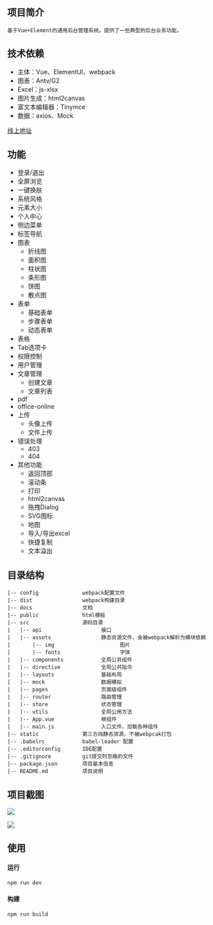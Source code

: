 ## 项目简介

    基于Vue+Element的通用后台管理系统。提供了一些典型的后台业务功能。

## 技术依赖
- 主体：Vue、ElementUI、webpack
- 图表：Antv/G2
- Excel：js-xlsx
- 图片生成：html2canvas
- 富文本编辑器：Tinymce
- 数据：axios、Mock

[线上地址](https://wluyao.github.io/vue-element-manage/dist/index.html)  

## 功能

- 登录/退出
- 全屏浏览
- 一键换肤
- 系统风格
- 元素大小
- 个人中心
- 侧边菜单
- 标签导航
- 图表
  - 折线图
  - 面积图
  - 柱状图
  - 条形图
  - 饼图
  - 散点图
- 表单
  - 基础表单
  - 步骤表单
  - 动态表单
- 表格
- Tab选项卡
- 权限控制
- 用户管理
- 文章管理
  - 创建文章
  - 文章列表
- pdf
- office-online
- 上传
  - 头像上传
  - 文件上传
- 错误处理
  - 403
  - 404
- 其他功能
  - 返回顶部
  - 滚动条
  - 打印
  - html2canvas
  - 拖拽Dialog
  - SVG图标
  - 地图
  - 导入/导出excel
  - 快捷复制
  - 文本溢出

## 目录结构

```
|-- config              webpack配置文件
|-- dist                webpack构建目录
|-- docs                文档
|-- public              html模板
|-- src                 源码目录
|	|-- api                   接口
|	|-- assets                静态资源文件，会被webpack解析为模块依赖
|		|-- img                     图片
|		|-- fonts                   字体
|	|-- components            全局公共组件
|	|-- directive             全局公共指令
|	|-- layouts               基础布局
|	|-- mock                  数据模拟
|	|-- pages                 页面级组件
|	|-- router                路由管理	
|	|-- store                 状态管理	
|	|-- utils                 全局公用方法	
|	|-- App.vue               根组件
|	|-- main.js               入口文件，加载各种组件	
|-- static              第三方纯静态资源，不被webpcak打包
|-- .babelrc            babel-loader 配置
|-- .editorconfig       IDE配置
|-- .gitignore          git提交时忽略的文件
|--	package.json        项目基本信息
|-- README.md           项目说明			
```

##  项目截图

![](https://s2.ax1x.com/2019/07/16/Zb3ukj.png)

![](https://s2.ax1x.com/2019/07/16/ZbJMhd.png)





## 使用

#### 运行

```
npm run dev
```

#### 构建

```
npm run build
```



